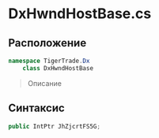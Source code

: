 
# DxHwndHostBase.cs
## Расположение
```csharp
namespace TigerTrade.Dx  
    class DxHwndHostBase
```

> Описание

## Синтаксис
```csharp
public IntPtr JhZjcrtFS5G;
```
